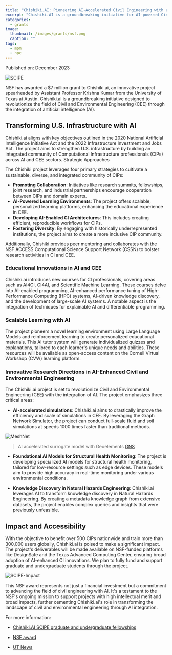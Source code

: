 ```yaml
---
title: "Chishiki.AI: Pioneering AI-Accelerated Civil Engineering with a $7M NSF Award"
excerpt: "Chishiki.AI is a groundbreaking initiative for AI-powered Civil Engineering."
categories:
  - grants
image: 
  thumbnail: /images/grants/nsf.png
  caption: ""
tags: 
  - mpm
  - hpc
---
```


Published on: December 2023

![SCIPE]({{site.url}}/images/grants/2023/scipe.png)

NSF has awarded a $7 million grant to Chishiki.ai, an innovative project spearheaded by Assistant Professor Krishna Kumar from the University of Texas at Austin. Chishiki.ai is a groundbreaking initiative designed to revolutionize the field of Civil and Environmental Engineering (CEE) through the integration of artificial intelligence (AI). 

## Transforming U.S. Infrastructure with AI

Chishiki.ai aligns with key objectives outlined in the 2020 National Artificial Intelligence Initiative Act and the 2022 Infrastructure Investment and Jobs Act. The project aims to strengthen U.S. infrastructure by building an integrated community of Computational Infrastructure professionals (CIPs) across AI and CEE sectors.
Strategic Approaches

The Chishiki project leverages four primary strategies to cultivate a sustainable, diverse, and integrated community of CIPs:

  * **Promoting Collaboration**: Initiatives like research summits, fellowships, joint research, and industrial partnerships encourage cooperation between CIPs and domain experts.
  * **AI-Powered Learning Environments**: The project offers scalable, personalized learning platforms, enhancing the educational experience in CEE.
  * **Developing AI-Enabled CI Architectures**: This includes creating efficient, reproducible workflows for CIPs.
  * **Fostering Diversity**: By engaging with historically underrepresented institutions, the project aims to create a more inclusive CIP community.

Additionally, Chishiki provides peer mentoring and collaborates with the NSF ACCESS Computational Science Support Network (CSSN) to bolster research activities in CI and CEE.

### Educational Innovations in AI and CEE

Chishiki.ai introduces new courses for CI professionals, covering areas such as AI4CI, CI4AI, and Scientific Machine Learning. These courses delve into AI-enabled programming, AI-enhanced performance tuning of High-Performance Computing (HPC) systems, AI-driven knowledge discovery, and the development of large-scale AI systems. A notable aspect is the integration of techniques for explainable AI and differentiable programming.

### Scalable Learning with AI

The project pioneers a novel learning environment using Large Language Models and reinforcement learning to create personalized educational materials. This AI tutor system will generate individualized quizzes and explanations, tailored to each learner's unique needs and abilities. These resources will be available as open-access content on the Cornell Virtual Workshop (CVW) learning platform.

### Innovative Research Directions in AI-Enhanced Civil and Environmental Engineering

The Chishiki.ai project is set to revolutionize Civil and Environmental Engineering (CEE) with the integration of AI. The project emphasizes three critical areas:

* **AI-accelerated simulations**: Chishiki.ai aims to drastically improve the efficiency and scale of simulations in CEE. By leveraging the Graph Network Simulator, the project can conduct full-scale fluid and soil simulations at speeds 1000 times faster than traditional methods. 

![MeshNet](https://github.com/geoelements/gns/blob/main/docs/img/meshnet.gif?raw=true)
> AI accelerated surrogate model with Geoelements [GNS](https://github.com/geoelements/gns)

* **Foundational AI Models for Structural Health Monitoring**: The project is developing specialized AI models for structural health monitoring, tailored for low-resource settings such as edge devices. These models aim to provide high accuracy in real-time monitoring under various environmental conditions.

* **Knowledge Discovery in Natural Hazards Engineering**: Chishiki.ai leverages AI to transform knowledge discovery in Natural Hazards Engineering. By creating a metadata knowledge graph from extensive datasets, the project enables complex queries and insights that were previously unfeasible.

## Impact and Accessibility

With the objective to benefit over 500 CIPs nationwide and train more than 300,000 users globally, Chishiki.ai is poised to make a significant impact. The project's deliverables will be made available on NSF-funded platforms like DesignSafe and the Texas Advanced Computing Center, ensuring broad adoption of AI-enhanced CI innovations. We plan to fully fund and support graduate and undergraduate students through the project. 

![SCIPE-Impact]({{site.url}}/images/grants/2023/students.png)


This NSF award represents not just a financial investment but a commitment to advancing the field of civil engineering with AI. It's a testament to the NSF's ongoing mission to support projects with high intellectual merit and broad impacts, further cementing Chishiki.ai's role in transforming the landscape of civil and environmental engineering through AI integration.

For more information:

* [Chishiki.AI SCIPE graduate and undergraduate fellowships](https://tacc.utexas.edu/education/undergraduates-graduates/scipe/)

* [NSF award](https://www.nsf.gov/awardsearch/showAward?AWD_ID=2321040&HistoricalAwards=false)

* [UT News](https://cockrell.utexas.edu/news/archive/9772-new-community-brings-together-experts-in-ai-civil-engineering-cyberinfrastructure)